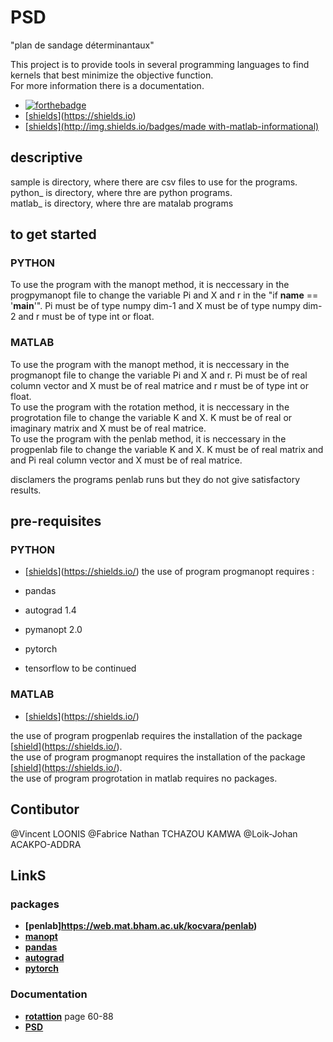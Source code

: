 # PSD

"plan de sandage déterminantaux"

This project is to provide tools in several programming languages to find kernels that best minimize the objective function.  
For more information there is a documentation.  

- [![forthebadge](http://forthebadge.com/images/badges/made-with-python.svg)](http://forthebadge.com)
- [[shields](https://img.shields.io/badge/with--made-python-informational)](https://shields.io)
- [[shields](http://img.shields.io/badges/made with-matlab-informational)](https://shields.io)
<!-- - [![shield](http://img.shields.io/badges/made with-r-informational)](http://forthebadge.com) -->
<!-- - [![shield](http://img.shields.io/badges/made with-matlab-informational)](http://forthebadge.com) -->


## descriptive

sample is directory, where there are csv files to use for the programs.  
python_ is directory, where thre are python programs.  
matlab_ is directory, where thre are matalab programs 
<!-- --> 
## to get started

### PYTHON
To use the program with the manopt method, it is neccessary in the progpymanopt file to change the variable Pi and X and r in the "if __name__ == '__main__'". Pi must be of type numpy dim-1 and X must be of type numpy dim-2 and r must be of type int or float.

### MATLAB
To use the program with the manopt method, it is neccessary in the progmanopt file to change the variable Pi and X and r. Pi must be of real column vector and X must be of real matrice and r must be of type int or float.  
To use the program with the rotation method, it is neccessary in the progrotation file to change the variable K and X. K must be of real or imaginary matrix and X must be of real matrice.  
To use the program with the penlab method, it is neccessary in the progpenlab file to change the variable K and X. K must be of real matrix and and Pi real column vector and X must be of real matrice.  

disclamers the programs penlab runs but they do not give satisfactory results.
<!--
### R
### Julia
-->

## pre-requisites

### PYTHON

<!--**[python](https://www.python.org/)** version 3.5 +-->
- [[shields](http://img.shields.io/badges/python-3.5+-brightgreen)](https://shields.io/)
the use of program progmanopt requires :  

- pandas  
- autograd 1.4  
- pymanopt 2.0  
- pytorch  
- tensorflow to be continued

### MATLAB

<!--**[matlab](https://fr.mathworks.com/products/matlab.html)** version R2018b +-->
- [[shields](http://img.shields.io/badges/matlab-r2018b-brightgreen)](https://shields.io/)

the use of program progpenlab requires the installation of the package [[shield](http://img.shields.io/badges/penlab-1.04-brightgreen)](https://shields.io/).  
the use of program progmanopt requires the installation of the package [[shield](http://img.shields.io/badges/manopt-7.0.0-brightgreen)](https://shields.io/).   
the use of program progrotation in matlab requires no packages.

<!--
### JULIA


-->

## Contibutor

@Vincent LOONIS
@Fabrice Nathan TCHAZOU KAMWA
@Loik-Johan ACAKPO-ADDRA

## LinkS

### packages

- **[penlab]https://web.mat.bham.ac.uk/kocvara/penlab)**
- **[manopt](https://www.manopt.org/)**
- **[pandas](https://pandas.pydata.org/)**
- **[autograd](https://pypi.org/project/autograd/)**
- **[pytorch](https://pytorch.org/)**
<!-- **[tensorflow](https://www.manopt.org/tutorial.html)** -->



### Documentation
- **[rotattion](www.elsevier.com/locate/jspi)** page 60-88  
- **[PSD](https://www.researchgate.net/publication/359095103_Construire_tous_les_plans_de_sondage_determinantaux)**
<!-- liks -->





